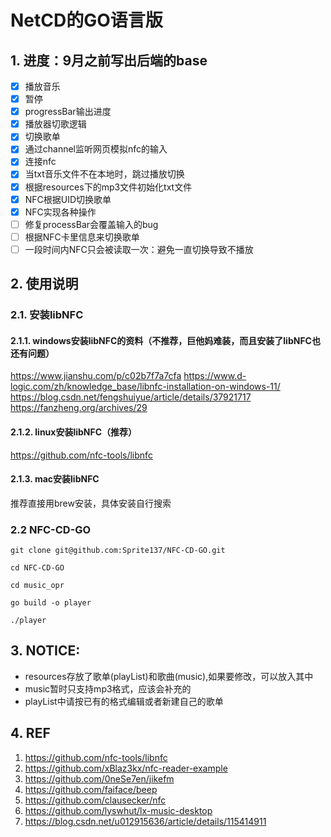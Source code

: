 # NetCD的GO语言版
## 1. 进度：9月之前写出后端的base
- [x] 播放音乐
- [x]  暂停
- [x] progressBar输出进度
- [x]  播放器切歌逻辑
- [x] 切换歌单
- [x] 通过channel监听网页模拟nfc的输入
- [x] 连接nfc
- [x] 当txt音乐文件不在本地时，跳过播放切换
- [x] 根据resources下的mp3文件初始化txt文件
- [x] NFC根据UID切换歌单
- [x] NFC实现各种操作
- [ ] 修复processBar会覆盖输入的bug
- [ ] 根据NFC卡里信息来切换歌单
- [ ] 一段时间内NFC只会被读取一次：避免一直切换导致不播放

## 2. 使用说明
### 2.1. 安装libNFC
 #### 2.1.1. windows安装libNFC的资料（不推荐，巨他妈难装，而且安装了libNFC也还有问题）
https://www.jianshu.com/p/c02b7f7a7cfa
https://www.d-logic.com/zh/knowledge_base/libnfc-installation-on-windows-11/
https://blog.csdn.net/fengshuiyue/article/details/37921717
https://fanzheng.org/archives/29
 #### 2.1.2. linux安装libNFC（推荐）
https://github.com/nfc-tools/libnfc
#### 2.1.3. mac安装libNFC
推荐直接用brew安装，具体安装自行搜索

### 2.2 NFC-CD-GO
```
git clone git@github.com:Sprite137/NFC-CD-GO.git

cd NFC-CD-GO

cd music_opr

go build -o player

./player
```
## 3. NOTICE:
- resources存放了歌单(playList)和歌曲(music),如果要修改，可以放入其中
- music暂时只支持mp3格式，应该会补充的
- playList中请按已有的格式编辑或者新建自己的歌单

## 4. REF
1. https://github.com/nfc-tools/libnfc
2. https://github.com/xBlaz3kx/nfc-reader-example
3. https://github.com/0neSe7en/jikefm
4. https://github.com/faiface/beep
5. https://github.com/clausecker/nfc
6. https://github.com/lyswhut/lx-music-desktop
7. https://blog.csdn.net/u012915636/article/details/115414911